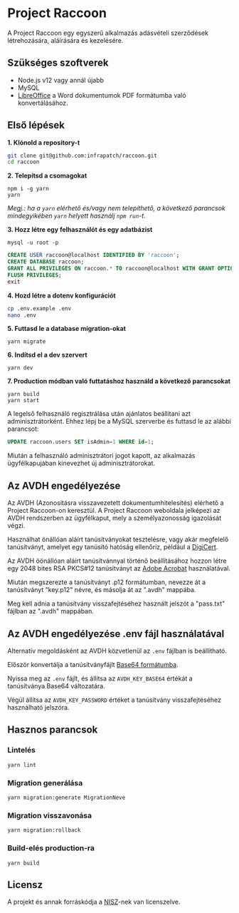 # Project Raccoon

A Project Raccoon egy egyszerű alkalmazás adásvételi szerződések létrehozására,
aláírására és kezelésére.

## Szükséges szoftverek

- Node.js v12 vagy annál újabb
- MySQL
- [LibreOffice](https://libreoffice.org/download/download) a Word dokumentumok PDF
formátumba való konvertálásához.

## Első lépések

**1. Klónold a repository-t**

```sh
git clone git@github.com:infrapatch/raccoon.git
cd raccoon
```

**2. Telepítsd a csomagokat**

```
npm i -g yarn
yarn
```

*Megj.: ha a `yarn` elérhető és/vagy nem telepíthető, a következő parancsok
mindegyikében `yarn` helyett használj `npm run`-t.*

**3. Hozz létre egy felhasználót és egy adatbázist**

```
mysql -u root -p
```

```sql
CREATE USER raccoon@localhost IDENTIFIED BY 'raccoon';
CREATE DATABASE raccoon;
GRANT ALL PRIVILEGES ON raccoon.* TO raccoon@localhost WITH GRANT OPTION;
FLUSH PRIVILEGES;
exit
```

**4. Hozd létre a dotenv konfigurációt**

```sh
cp .env.example .env
nano .env
```

**5. Futtasd le a database migration-okat**

```
yarn migrate
```

**6. Indítsd el a dev szervert**

```
yarn dev
```

**7. Production módban való futtatáshoz használd a következő parancsokat**

```
yarn build
yarn start
```

A legelső felhasználó regisztrálása után ajánlatos beállítani azt
adminisztrátorként. Ehhez lépj be a MySQL szerverbe és futtasd le az alábbi
parancsot:

```sql
UPDATE raccoon.users SET isAdmin=1 WHERE id=1;
```

Miután a felhasználó adminisztrátori jogot kapott, az alkalmazás ügyfélkapujában
kinevezhet új adminisztrátorokat.

## Az AVDH engedélyezése

Az AVDH (Azonosításra visszavezetett dokumentumhitelesítés) elérhető a Project Raccoon-on keresztül. A Project Raccoon weboldala jelképezi az AVDH rendszerben az ügyfélkaput, mely a személyazonosság igazolását végzi.

Használhat önállóan aláírt tanúsítványokat tesztelésre, vagy akár megfelelő tanúsítványt, amelyet egy tanúsító hatóság ellenőriz, például a [DigiCert](https://www.digicert.com).

Az AVDH öönállóan aláírt tanúsítvánnyal történő beállításához hozzon létre egy 2048 bites RSA PKCS#12 tanúsítványt az [Adobe Acrobat](https://www.adobepress.com/articles/article.asp?p=1708161&seqNum=4) használatával. 

Miután megszerezte a tanúsítványt .p12 formátumban, nevezze át a tanúsítványt "key.p12" névre, és másolja át az ".avdh" mappába. 

Meg kell adnia a tanúsítvány visszafejtéséhez használt jelszót a "pass.txt" fájlban az ".avdh" mappában. 

## Az AVDH engedélyezése .env fájl használatával 

Alternatív megoldásként az AVDH közvetlenül az `.env` fájlban is beállítható. 

Először konvertálja a tanúsítványfájlt [Base64 formátumba](https://opinionatedgeek.com/Codecs/Base64Encoder).

Nyissa meg az `.env` fájlt, és állítsa az `AVDH_KEY_BASE64` értékát a tanúsítványa Base64 változatára.

Végül állítsa az `AVDH_KEY_PASSWORD` értéket a tanúsítvány visszafejtéséhez használható jelszóra. 

## Hasznos parancsok

### Lintelés

```
yarn lint
```

### Migration generálása

```
yarn migration:generate MigrationNeve
```

### Migration visszavonása

```
yarn migration:rollback
```

### Build-elés production-ra

```
yarn build
```

## Licensz

A projekt és annak forráskódja a [NISZ](https://www.nisz.hu/)-nek van licenszelve.
